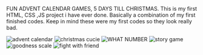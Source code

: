   FUN ADVENT CALENDAR GAMES, 5 DAYS TILL CHRISTMAS.
This is my first HTML, CSS ,JS project i have ever done.
    Basically a combination of my first finished codes. 
     Keep in mind these were my first codes
            so they look really bad.


![advent calendar](https://github.com/Limcyy/Adven-Calendar/assets/150164805/2bb74adf-1258-4590-a8da-4e50bea51c3e)
![christmas cucie](https://github.com/Limcyy/Adven-Calendar/assets/150164805/01b6cec0-3e3d-4d61-bd0e-368b5fa0be8b)
![WHAT NUMBER](https://github.com/Limcyy/Adven-Calendar/assets/150164805/c886f8a4-3460-431f-8687-7c51ba04c951)
![story game](https://github.com/Limcyy/Adven-Calendar/assets/150164805/661f2872-2dd8-4a53-9fda-0a2e3f62ad9a)
![goodness scale](https://github.com/Limcyy/Adven-Calendar/assets/150164805/5a41c338-7a37-475f-a2c8-bc77abebb273)
![fight with friend](https://github.com/Limcyy/Adven-Calendar/assets/150164805/1b954aa0-294c-4724-aabb-094401002da0)
